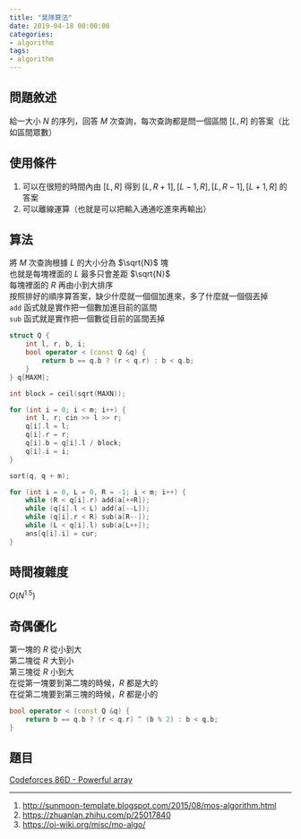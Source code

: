 ```yaml
---
title: "莫隊算法"
date: 2019-04-18 00:00:00
categories:
- algorithm
tags:
- algorithm
---
```


## 問題敘述

給一大小 $N$ 的序列，回答 $M$ 次查詢，每次查詢都是問一個區間 $[L, R]$ 的答案（比如區間眾數）

## 使用條件

1. 可以在很短的時間內由 $[L, R]$ 得到 $[L, R + 1], [L - 1, R], [L, R - 1], [L + 1, R]$ 的答案
2. 可以離線運算（也就是可以把輸入通通吃進來再輸出）

## 算法

將 $M$ 次查詢根據 $L$ 的大小分為 $\sqrt{N}$ 塊  
也就是每塊裡面的 $L$ 最多只會差距 $\sqrt{N}$  
每塊裡面的 $R$ 再由小到大排序  
按照排好的順序算答案，缺少什麼就一個個加進來，多了什麼就一個個丟掉  
`add` 函式就是實作把一個數加進目前的區間  
`sub` 函式就是實作把一個數從目前的區間丟掉

```c++
struct Q {
    int l, r, b, i;
    bool operator < (const Q &q) {
        return b == q.b ? (r < q.r) : b < q.b;
    }
} q[MAXM];
```

```c++
int block = ceil(sqrt(MAXN));

for (int i = 0; i < m; i++) {
    int l, r; cin >> l >> r;
    q[i].l = l;
    q[i].r = r;
    q[i].b = q[i].l / block;
    q[i].i = i;
}

sort(q, q + m);
```

```c++
for (int i = 0, L = 0, R = -1; i < m; i++) {
    while (R < q[i].r) add(a[++R]);
    while (q[i].l < L) add(a[--L]);
    while (q[i].r < R) sub(a[R--]);
    while (L < q[i].l) sub(a[L++]);
    ans[q[i].i] = cur;
}
```

## 時間複雜度

$O(N^{1.5})$

## 奇偶優化

第一塊的 $R$ 從小到大  
第二塊從 $R$ 大到小  
第三塊從 $R$ 小到大  
在從第一塊要到第二塊的時候，$R$ 都是大的  
在從第二塊要到第三塊的時候，$R$ 都是小的

```c++
bool operator < (const Q &q) {
    return b == q.b ? (r < q.r) ^ (b % 2) : b < q.b;
}
```

## 題目

[Codeforces 86D - Powerful array](http://codeforces.com/contest/86/problem/D)

---

1. http://sunmoon-template.blogspot.com/2015/08/mos-algorithm.html
2. https://zhuanlan.zhihu.com/p/25017840
3. https://oi-wiki.org/misc/mo-algo/
